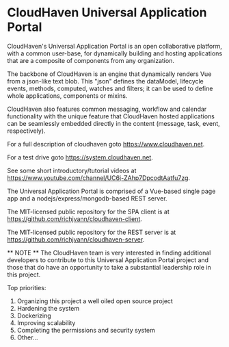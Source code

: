 # CloudHaven Universal Application Portal

CloudHaven's Universal Application Portal is an open collaborative platform, with a common user-base, for dynamically building and hosting applications that are a composite of components from any organization.

The backbone of CloudHaven is an engine that dynamically renders Vue from a json-like text blob. This "json" defines the dataModel, lifecycle events, methods, computed, watches and filters; it can be used to define whole applications, components or mixins.

CloudHaven also features common messaging, workflow and calendar functionality with the unique feature that CloudHaven hosted applications can be seamlessly embedded directly in the content (message, task, event, respectively).

For a full description of cloudhaven goto https://www.cloudhaven.net.

For a test drive goto https://system.cloudhaven.net.

See some short introductory/tutorial videos at https://www.youtube.com/channel/UC6j-ZAhp7DpcodtAatfu7zg.

The Universal Application Portal is comprised of a Vue-based single page app and a nodejs/express/mongodb-based REST server.

The MIT-licensed public repository for the SPA client is at https://github.com/richjvann/cloudhaven-client.

The MIT-licensed public repository for the REST server is at https://github.com/richjvann/cloudhaven-server.

** NOTE ** The CloudHaven team is very interested in finding additional developers to contribute to this Universal Application Portal project and those that do have an opportunity to take a substantial leadership role in this project.

Top priorities:
1. Organizing this project a well oiled open source project
2. Hardening the system
3. Dockerizing
4. Improving scalability
5. Completing the permissions and security system
6. Other...

 
